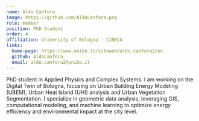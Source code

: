 ```yaml
---
name: Aldo Canfora
image: https://github.com/AldoCanfora.png
role: member
position: PhD Student
order: 4
affiliation: University of Bologna - CINECA
links:
  home-page: https://www.unibo.it/sitoweb/aldo.canfora2/en
  github: AldoCanfora
  email: aldo.canfora2@unibo.it
---
```


PhD student in Applied Physics and Complex Systems. 
I am working on the Digital Twin of Bologna, focusing on Urban Building Energy Modeling (UBEM), Urban Heat Island (UHI) analysis and Urban Vegetation Segmentation. I specialize in geometric data analysis, leveraging GIS, computational modeling, and machine learning to optimize energy efficiency and environmental impact at the city level.
